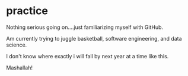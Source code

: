 # practice

Nothing serious going on....just familiarizing myself with GitHub.

Am currently trying to juggle basketball, software engineering, and data science.

I don't know where exactly i will fall by next year at a time like this.

Mashallah!
